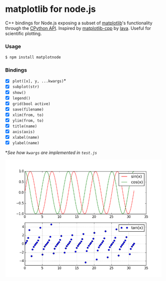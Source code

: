 # matplotlib for node.js

C++ bindings for Node.js exposing a subset of [matplotlib](http://matplotlib.org/)'s functionality through the [CPython API](https://docs.python.org/2/extending/embedding.html). Inspired by [matplotlib-cpp](https://github.com/lava/matplotlib-cpp) by [lava](https://github.com/lava). Useful for scientific plotting.

### Usage

```bash
$ npm install matplotnode
```

### Bindings

- [x] `plot([x], y, ...kwargs)`*
- [x] `subplot(str)`
- [x] `show()`
- [x] `legend()`
- [x] `grid(bool active)`
- [x] `save(filename)`
- [x] `xlim(from, to)`
- [x] `ylim(from, to)`
- [x] `title(name)`
- [x] `axis(axis)`
- [x] `xlabel(name)`
- [x] `ylabel(name)`

**See how `kwargs` are implemented in `test.js`*

![subplot example](examples/subplot.png)
